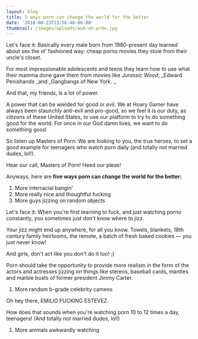 ```yaml
---
layout: blog
title: 5 ways porn can change the world for the better
date: '2018-08-23T13:56:48-06:00'
thumbnail: /images/uploads/wuh-oh-pr0n.jpg
---
```

Let's face it: Basically every male born from 1980-present day learned about sex the ol' fashioned way: cheap porno movies they stole from their uncle's closet.

For most impressionable adolescents and teens they learn how to use what their mamma done gave them from movies like _Jurassic Wood_, _Edward Penishands _and _Gangbangs of New York. _

And that, my friends, is a lot of power. 

A power that can be wielded for good or evil. We at Hoary Gamer have always been staunchly anti-evil and pro-good, so we feel it is our duty, as citizens of these United States, to use our platform to try to do something good for the world. For once in our God damn lives, we want to do something good. 

So listen up Masters of Porn: We are looking to you, the true heroes, to set a good example for teenagers who watch porn daily (and totally not married dudes, lol!). 

Hear our call, Masters of Porn! Heed our pleas! 

Anyways, here are **five ways porn can change the world for the better:**

1. More interracial bangin'
2. More really nice and thoughtful fucking
3. More guys jizzing on random objects

Let's face it: When you're first learning to fuck, and just watching porno constantly, you sometimes just don't know where to jizz.

Your jizz might end up anywhere, for all you know. Towels, blankets, 18th century family heirlooms, the remote, a batch of fresh baked cookies — you just never know! 

And girls, don't act like you don't do it too! ;)

Porn should take the opportunity to provide more realism in the form of the actors and actresses jizzing on things like stereos, baseball cards, mantles and marble busts of former president Jimmy Carter.

1. More random b-grade celebrity cameos

Oh hey there, EMILIO FUCKING ESTEVEZ. 

How does that sounds when you're watching porn 10 to 12 times a day, teenagers! (And totally not married dudes, lol!)

1. More animals awkwardly watching
